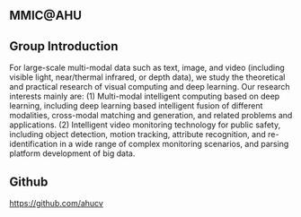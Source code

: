 ## MMIC@AHU
<div id="slider"></div>

## Group Introduction
For large-scale multi-modal data such as text, image, and video (including visible light, near/thermal infrared, or depth data), we study the theoretical and practical research of visual computing and deep learning. Our research interests mainly are: (1) Multi-modal intelligent computing based on deep learning, including deep learning based intelligent fusion of different modalities, cross-modal matching and generation, and related problems and applications. (2) Intelligent video monitoring technology for public safety, including object detection, motion tracking, attribute recognition, and re-identification in a wide range of complex monitoring scenarios, and parsing platform development of big data.

## Github
https://github.com/ahucv
